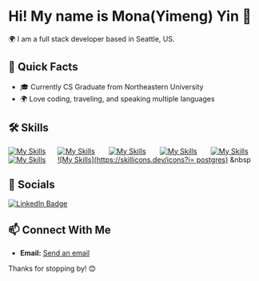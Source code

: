 # Hi! My name is Mona(Yimeng) Yin 👋

🌍  I am a full stack developer based in Seattle, US.

## 📘 Quick Facts

- 🎓 Currently CS Graduate from Northeastern University
- 🌍 Love coding, traveling, and speaking multiple languages

## 🛠 Skills

[![My Skills](https://skillicons.dev/icons?i=py,flask)](https://skillicons.dev) &nbsp;&nbsp;&nbsp;&nbsp;&nbsp;[![My Skills](https://skillicons.dev/icons?i=html,css)](https://skillicons.dev) &nbsp;&nbsp;&nbsp;&nbsp;&nbsp; [![My Skills](https://skillicons.dev/icons?i=js,ts)](https://skillicons.dev) &nbsp;&nbsp;&nbsp;&nbsp;&nbsp; [![My Skills](https://skillicons.dev/icons?i=react,next)](https://skillicons.dev) &nbsp;&nbsp;&nbsp;&nbsp;&nbsp; [![My Skills](https://skillicons.dev/icons?i=tailwind)](https://skillicons.dev) &nbsp;&nbsp;&nbsp;&nbsp;&nbsp; [![My Skills](https://skillicons.dev/icons?i=figma)](https://skillicons.dev) &nbsp;&nbsp;&nbsp;&nbsp;&nbsp;[![My Skills](https://skillicons.dev/icons?i= postgres)](https://skillicons.dev)&nbsp;&nbsp
<br/>

## 🙌 Socials

<div id="badges">
  <a href="https://www.linkedin.com/in/yimeng-yin-020187201/">
    <img src="https://img.shields.io/badge/LinkedIn-blue?style=for-the-badge&logo=linkedin&logoColor=white" alt="LinkedIn Badge"/>
  </a>
</div>


## 📫 Connect With Me

- **Email:** [Send an email](mailto:yimeng9888@email.com)

Thanks for stopping by! 😊
